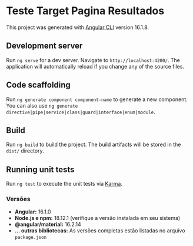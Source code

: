 # Teste Target Pagina Resultados

This project was generated with [Angular CLI](https://github.com/angular/angular-cli) version 16.1.8.

## Development server

Run `ng serve` for a dev server. Navigate to `http://localhost:4200/`. The application will automatically reload if you change any of the source files.

## Code scaffolding

Run `ng generate component component-name` to generate a new component. You can also use `ng generate directive|pipe|service|class|guard|interface|enum|module`.

## Build

Run `ng build` to build the project. The build artifacts will be stored in the `dist/` directory.

## Running unit tests

Run `ng test` to execute the unit tests via [Karma](https://karma-runner.github.io).

### Versões
* **Angular:** 16.1.0
* **Node.js e npm:** 18.12.1 (verifique a versão instalada em seu sistema)
* **@angular/material:** 16.2.14
* **... outras bibliotecas:** As versões completas estão listadas no arquivo `package.json`

